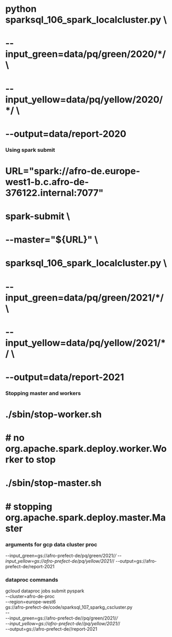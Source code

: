 
# python sparksql_106_spark_localcluster.py \
#     --input_green=data/pq/green/2020/*/ \
#     --input_yellow=data/pq/yellow/2020/*/ \
#     --output=data/report-2020

### Using spark submit
# URL="spark://afro-de.europe-west1-b.c.afro-de-376122.internal:7077"

# spark-submit \
#     --master="${URL}" \
#     sparksql_106_spark_localcluster.py \
#         --input_green=data/pq/green/2021/*/ \
#         --input_yellow=data/pq/yellow/2021/*/ \
#         --output=data/report-2021

### Stopping master and workers
# ./sbin/stop-worker.sh
# # no org.apache.spark.deploy.worker.Worker to stop
# ./sbin/stop-master.sh
# # stopping org.apache.spark.deploy.master.Master

### arguments for gcp data cluster proc
--input_green=gs://afro-prefect-de/pq/green/2021/*/
--input_yellow=gs://afro-prefect-de/pq/yellow/2021/*/
--output=gs://afro-prefect-de/report-2021

### dataproc commands
gcloud dataproc jobs submit pyspark \
    --cluster=afro-de-proc \
    --region=europe-west6 \
    gs://afro-prefect-de/code/sparksql_107_sparkg_cscluster.py \
    -- \
        --input_green=gs://afro-prefect-de//pq/green/2021/*/ \
        --input_yellow=gs://afro-prefect-de//pq/yellow/2021/*/ \
        --output=gs://afro-prefect-de//report-2021

